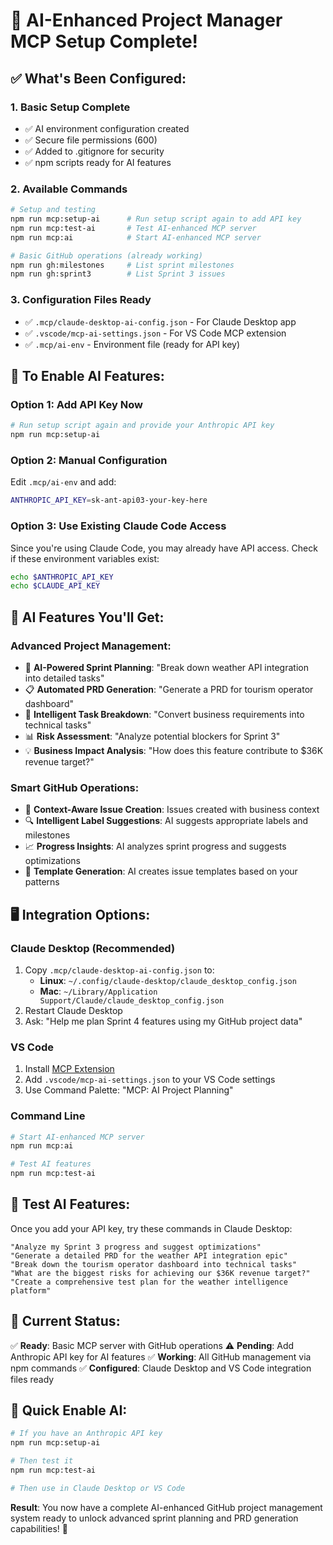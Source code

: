 # 🤖 AI-Enhanced Project Manager MCP Setup Complete!

## ✅ **What's Been Configured:**

### **1. Basic Setup Complete**
- ✅ AI environment configuration created
- ✅ Secure file permissions (600)
- ✅ Added to .gitignore for security
- ✅ npm scripts ready for AI features

### **2. Available Commands**
```bash
# Setup and testing
npm run mcp:setup-ai      # Run setup script again to add API key
npm run mcp:test-ai       # Test AI-enhanced MCP server
npm run mcp:ai            # Start AI-enhanced MCP server

# Basic GitHub operations (already working)
npm run gh:milestones     # List sprint milestones
npm run gh:sprint3        # List Sprint 3 issues
```

### **3. Configuration Files Ready**
- ✅ `.mcp/claude-desktop-ai-config.json` - For Claude Desktop app
- ✅ `.vscode/mcp-ai-settings.json` - For VS Code MCP extension
- ✅ `.mcp/ai-env` - Environment file (ready for API key)

## 🔑 **To Enable AI Features:**

### **Option 1: Add API Key Now**
```bash
# Run setup script again and provide your Anthropic API key
npm run mcp:setup-ai
```

### **Option 2: Manual Configuration**
Edit `.mcp/ai-env` and add:
```bash
ANTHROPIC_API_KEY=sk-ant-api03-your-key-here
```

### **Option 3: Use Existing Claude Code Access**
Since you're using Claude Code, you may already have API access. Check if these environment variables exist:
```bash
echo $ANTHROPIC_API_KEY
echo $CLAUDE_API_KEY
```

## 🚀 **AI Features You'll Get:**

### **Advanced Project Management:**
- 🧠 **AI-Powered Sprint Planning**: "Break down weather API integration into detailed tasks"
- 📋 **Automated PRD Generation**: "Generate a PRD for tourism operator dashboard"
- 🎯 **Intelligent Task Breakdown**: "Convert business requirements into technical tasks"
- 📊 **Risk Assessment**: "Analyze potential blockers for Sprint 3"
- 💡 **Business Impact Analysis**: "How does this feature contribute to $36K revenue target?"

### **Smart GitHub Operations:**
- 🤖 **Context-Aware Issue Creation**: Issues created with business context
- 🔍 **Intelligent Label Suggestions**: AI suggests appropriate labels and milestones
- 📈 **Progress Insights**: AI analyzes sprint progress and suggests optimizations
- 🎨 **Template Generation**: AI creates issue templates based on your patterns

## 🖥️ **Integration Options:**

### **Claude Desktop (Recommended)**
1. Copy `.mcp/claude-desktop-ai-config.json` to:
   - **Linux**: `~/.config/claude-desktop/claude_desktop_config.json`
   - **Mac**: `~/Library/Application Support/Claude/claude_desktop_config.json`
2. Restart Claude Desktop
3. Ask: "Help me plan Sprint 4 features using my GitHub project data"

### **VS Code**
1. Install [MCP Extension](https://marketplace.visualstudio.com/items?itemName=anthropic.mcp)
2. Add `.vscode/mcp-ai-settings.json` to your VS Code settings
3. Use Command Palette: "MCP: AI Project Planning"

### **Command Line**
```bash
# Start AI-enhanced MCP server
npm run mcp:ai

# Test AI features
npm run mcp:test-ai
```

## 🧪 **Test AI Features:**

Once you add your API key, try these commands in Claude Desktop:

```
"Analyze my Sprint 3 progress and suggest optimizations"
"Generate a detailed PRD for the weather API integration epic"
"Break down the tourism operator dashboard into technical tasks"
"What are the biggest risks for achieving our $36K revenue target?"
"Create a comprehensive test plan for the weather intelligence platform"
```

## 🎯 **Current Status:**

✅ **Ready**: Basic MCP server with GitHub operations
⚠️ **Pending**: Add Anthropic API key for AI features
✅ **Working**: All GitHub management via npm commands
✅ **Configured**: Claude Desktop and VS Code integration files ready

## 🔧 **Quick Enable AI:**

```bash
# If you have an Anthropic API key
npm run mcp:setup-ai

# Then test it
npm run mcp:test-ai

# Then use in Claude Desktop or VS Code
```

**Result**: You now have a complete AI-enhanced GitHub project management system ready to unlock advanced sprint planning and PRD generation capabilities! 🎉
